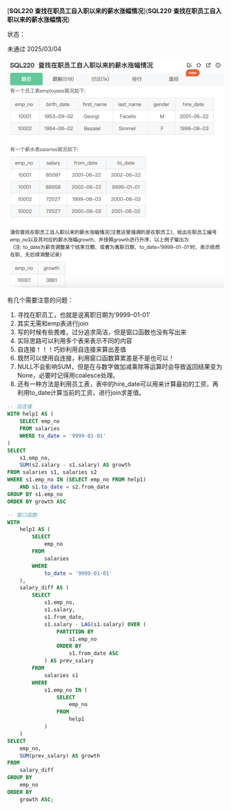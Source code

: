 [**SQL220** **查找在职员工自入职以来的薪水涨幅情况**](**SQL220** **查找在职员工自入职以来的薪水涨幅情况**)

状态：

未通过 2025/03/04

![SQL220](./figs/SQL220.png)

有几个需要注意的问题：

1. 寻找在职员工，也就是说离职日期为‘9999-01-01’
2. 其实无需和emp表进行join
3. 写的时候有些畏难，过分追求简洁，但是窗口函数也没有写出来
4. 实际思路可以利用多个表来表示不同的内容
5. 自连接！！！巧妙利用自连接来算出差值
6. 既然可以使用自连接，利用窗口函数算累差是不是也可以！
7. NULL不会影响SUM，但是在与数字做加减乘除等运算时会导致返回结果变为None，必要时记得用coalesce处理。
8. 还有一种方法是利用员工表，表中的hire_date可以用来计算最初的工资，再利用to_date计算当前的工资，进行join求差值。

```sql
-- 自连接
WITH help1 AS (
    SELECT emp_no
    FROM salaries
    WHERE to_date = '9999-01-01'
)
SELECT 
    s1.emp_no,
    SUM(s2.salary - s1.salary) AS growth
FROM salaries s1, salaries s2
WHERE s1.emp_no IN (SELECT emp_no FROM help1)
    AND s1.to_date = s2.from_date
GROUP BY s1.emp_no
ORDER BY growth ASC
```

```sql
-- 窗口函数
WITH
    help1 AS (
        SELECT
            emp_no
        FROM
            salaries
        WHERE
            to_date = '9999-01-01'
    ),
    salary_diff AS (
        SELECT
            s1.emp_no,
            s1.salary,
            s1.from_date,
            s1.salary - LAG(s1.salary) OVER (
                PARTITION BY
                    s1.emp_no
                ORDER BY
                    s1.from_date ASC
            ) AS prev_salary
        FROM
            salaries s1
        WHERE
            s1.emp_no IN (
                SELECT
                    emp_no
                FROM
                    help1
            )
    )
SELECT
    emp_no,
    SUM(prev_salary) AS growth
FROM
    salary_diff
GROUP BY
    emp_no
ORDER BY
    growth ASC;
```

